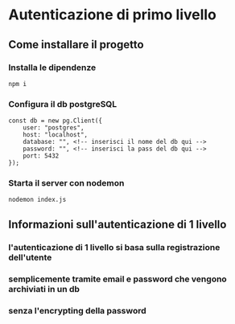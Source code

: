 # Autenticazione di primo livello

## Come installare il progetto

### Installa le dipendenze
````
npm i
````

### Configura il db postgreSQL
````
const db = new pg.Client({
    user: "postgres",
    host: "localhost",
    database: "", <!-- inserisci il nome del db qui -->
    password: "", <!-- inserisci la pass del db qui -->
    port: 5432
});
````

### Starta il server con nodemon
````
nodemon index.js
````

## Informazioni sull'autenticazione di 1 livello

### l'autenticazione di 1 livello si basa sulla registrazione dell'utente
### semplicemente tramite email e password che vengono archiviati in un db
### senza l'encrypting della password
